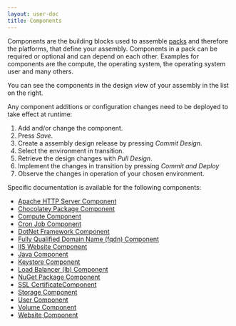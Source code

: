 ```yaml
---
layout: user-doc
title: Components
---
```


Components are the building blocks used to assemble [packs](./packs.html) and therefore the platforms, that define your
assembly. Components in a pack can be required or optional and can depend on each other. Examples for components are
the compute, the operating system, the operating system user and many others.

You can see the components in the design view of your assembly in the list on the right.

Any component additions or configuration changes need to be deployed to take effect at runtime:

1. Add and/or change the component.
2. Press _Save_.
3. Create a assembly design release by pressing _Commit Design_.
4. Select the environment in transition.
5. Retrieve the design changes with _Pull Design_.
6. Implement the changes in transition by pressing _Commit and Deploy_ 
7. Observe the changes in operation of your chosen environment.

Specific documentation is available for the following components:

- [Apache HTTP Server Component](./apache-http-server-component.html)
- [Chocolatey Package Component](./chocolatey-package-component.html)
- [Compute Component](./compute-component.html)
- [Cron Job Component](./cron-job-component.html)
- [DotNet Framework Component](./ms-dotnetframework-component.html)
- [Fully Qualified Domain Name (fqdn) Component](./fqdn-component.html)
- [IIS Website Component](./ms-iis-website-component.html)
- [Java Component](./java-component.html)
- [Keystore Component](./keystore-component.html)
- [Load Balancer (lb) Component](./lb-component.html)
- [NuGet Package Component](./nuget-package-component.html)
- [SSL CertificateComponent](./ssl-certificate-component.html)
- [Storage Component](./storage-component.html)
- [User Component](./user-component.html)
- [Volume Component](./volume-component.html)
- [Website Component](./website-component.html)








